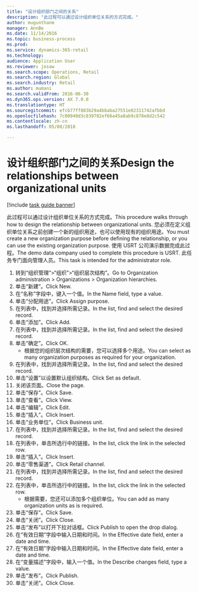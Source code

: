 ```yaml
--- 
title: "设计组织部门之间的关系"
description: "此过程可以通过设计组织单位关系的方式完成。"
author: mugunthanm
manager: AnnBe
ms.date: 11/14/2016
ms.topic: business-process
ms.prod: 
ms.service: dynamics-365-retail
ms.technology: 
audience: Application User
ms.reviewer: josaw
ms.search.scope: Operations, Retail
ms.search.region: Global
ms.search.industry: Retail
ms.author: mumani
ms.search.validFrom: 2016-06-30
ms.dyn365.ops.version: AX 7.0.0
ms.translationtype: HT
ms.sourcegitcommit: efcb77ff883b29a4bbaba27551e02311742afbbd
ms.openlocfilehash: 7c00940d3c839702ef66a45a8ab9c878e8d2c542
ms.contentlocale: zh-cn
ms.lasthandoff: 05/08/2018

---
```

# <a name="design-the-relationships-between-organizational-units"></a><span data-ttu-id="ab092-103">设计组织部门之间的关系</span><span class="sxs-lookup"><span data-stu-id="ab092-103">Design the relationships between organizational units</span></span>

[!include [task guide banner](../includes/task-guide-banner.md)]

<span data-ttu-id="ab092-104">此过程可以通过设计组织单位关系的方式完成。</span><span class="sxs-lookup"><span data-stu-id="ab092-104">This procedure walks through how to design the relationship between organizational units.</span></span> <span data-ttu-id="ab092-105">您必须在定义组织单位关系之前创建一个新的组织用途，也可以使用现有的组织用途。</span><span class="sxs-lookup"><span data-stu-id="ab092-105">You must create a new organization purpose before defining the relationship, or you can use the existing organization purpose.</span></span> <span data-ttu-id="ab092-106">使用 USRT 公司演示数据完成此过程。</span><span class="sxs-lookup"><span data-stu-id="ab092-106">The demo data company used to complete this procedure is USRT.</span></span> <span data-ttu-id="ab092-107">此任务专门面向管理人员。</span><span class="sxs-lookup"><span data-stu-id="ab092-107">This task is intended for the administrator role.</span></span>

1. <span data-ttu-id="ab092-108">转到“组织管理”>“组织”>“组织层次结构”。</span><span class="sxs-lookup"><span data-stu-id="ab092-108">Go to Organization administration > Organizations > Organization hierarchies.</span></span>
2. <span data-ttu-id="ab092-109">单击“新建”。</span><span class="sxs-lookup"><span data-stu-id="ab092-109">Click New.</span></span>
3. <span data-ttu-id="ab092-110">在“名称”字段中，键入一个值。</span><span class="sxs-lookup"><span data-stu-id="ab092-110">In the Name field, type a value.</span></span>
4. <span data-ttu-id="ab092-111">单击“分配用途”。</span><span class="sxs-lookup"><span data-stu-id="ab092-111">Click Assign purpose.</span></span>
5. <span data-ttu-id="ab092-112">在列表中，找到并选择所需记录。</span><span class="sxs-lookup"><span data-stu-id="ab092-112">In the list, find and select the desired record.</span></span>
6. <span data-ttu-id="ab092-113">单击“添加”。</span><span class="sxs-lookup"><span data-stu-id="ab092-113">Click Add.</span></span>
7. <span data-ttu-id="ab092-114">在列表中，找到并选择所需记录。</span><span class="sxs-lookup"><span data-stu-id="ab092-114">In the list, find and select the desired record.</span></span>
8. <span data-ttu-id="ab092-115">单击“确定”。</span><span class="sxs-lookup"><span data-stu-id="ab092-115">Click OK.</span></span>
    * <span data-ttu-id="ab092-116">根据您的组织层次结构的需要，您可以选择多个用途。</span><span class="sxs-lookup"><span data-stu-id="ab092-116">You can select as many organization purposes as required for your organization.</span></span>  
9. <span data-ttu-id="ab092-117">在列表中，找到并选择所需记录。</span><span class="sxs-lookup"><span data-stu-id="ab092-117">In the list, find and select the desired record.</span></span>
10. <span data-ttu-id="ab092-118">单击“设置”以设置默认组织结构。</span><span class="sxs-lookup"><span data-stu-id="ab092-118">Click Set as default.</span></span>
11. <span data-ttu-id="ab092-119">关闭该页面。</span><span class="sxs-lookup"><span data-stu-id="ab092-119">Close the page.</span></span>
12. <span data-ttu-id="ab092-120">单击“保存”。</span><span class="sxs-lookup"><span data-stu-id="ab092-120">Click Save.</span></span>
13. <span data-ttu-id="ab092-121">单击“查看”。</span><span class="sxs-lookup"><span data-stu-id="ab092-121">Click View.</span></span>
14. <span data-ttu-id="ab092-122">单击“编辑”。</span><span class="sxs-lookup"><span data-stu-id="ab092-122">Click Edit.</span></span>
15. <span data-ttu-id="ab092-123">单击“插入”。</span><span class="sxs-lookup"><span data-stu-id="ab092-123">Click Insert.</span></span>
16. <span data-ttu-id="ab092-124">单击“业务单位”。</span><span class="sxs-lookup"><span data-stu-id="ab092-124">Click Business unit.</span></span>
17. <span data-ttu-id="ab092-125">在列表中，找到并选择所需记录。</span><span class="sxs-lookup"><span data-stu-id="ab092-125">In the list, find and select the desired record.</span></span>
18. <span data-ttu-id="ab092-126">在列表中，单击所选行中的链接。</span><span class="sxs-lookup"><span data-stu-id="ab092-126">In the list, click the link in the selected row.</span></span>
19. <span data-ttu-id="ab092-127">单击“插入”。</span><span class="sxs-lookup"><span data-stu-id="ab092-127">Click Insert.</span></span>
20. <span data-ttu-id="ab092-128">单击“零售渠道”。</span><span class="sxs-lookup"><span data-stu-id="ab092-128">Click Retail channel.</span></span>
21. <span data-ttu-id="ab092-129">在列表中，找到并选择所需记录。</span><span class="sxs-lookup"><span data-stu-id="ab092-129">In the list, find and select the desired record.</span></span>
22. <span data-ttu-id="ab092-130">在列表中，单击所选行中的链接。</span><span class="sxs-lookup"><span data-stu-id="ab092-130">In the list, click the link in the selected row.</span></span>
    * <span data-ttu-id="ab092-131">根据需要，您还可以添加多个组织单位。</span><span class="sxs-lookup"><span data-stu-id="ab092-131">You can add as many organization units as is required.</span></span>  
23. <span data-ttu-id="ab092-132">单击“保存”。</span><span class="sxs-lookup"><span data-stu-id="ab092-132">Click Save.</span></span>
24. <span data-ttu-id="ab092-133">单击“关闭”。</span><span class="sxs-lookup"><span data-stu-id="ab092-133">Click Close.</span></span>
25. <span data-ttu-id="ab092-134">单击“发布”以打开下拉对话框。</span><span class="sxs-lookup"><span data-stu-id="ab092-134">Click Publish to open the drop dialog.</span></span>
26. <span data-ttu-id="ab092-135">在“有效日期”字段中输入日期和时间。</span><span class="sxs-lookup"><span data-stu-id="ab092-135">In the Effective date field, enter a date and time.</span></span>
27. <span data-ttu-id="ab092-136">在“有效日期”字段中输入日期和时间。</span><span class="sxs-lookup"><span data-stu-id="ab092-136">In the Effective date field, enter a date and time.</span></span>
28. <span data-ttu-id="ab092-137">在“变量描述”字段中，输入一个值。</span><span class="sxs-lookup"><span data-stu-id="ab092-137">In the Describe changes field, type a value.</span></span>
29. <span data-ttu-id="ab092-138">单击“发布”。</span><span class="sxs-lookup"><span data-stu-id="ab092-138">Click Publish.</span></span>
30. <span data-ttu-id="ab092-139">单击“关闭”。</span><span class="sxs-lookup"><span data-stu-id="ab092-139">Click Close.</span></span>


